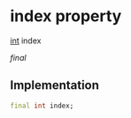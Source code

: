 


# index property







[int](https://api.flutter.dev/flutter/dart-core/int-class.html) index
  
_<span class="feature">final</span>_






## Implementation

```dart
final int index;
```







